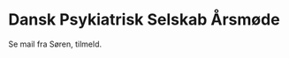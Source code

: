 # Dansk Psykiatrisk Selskab Årsmøde
Se mail fra Søren, tilmeld.

<!-- #sp -->

<!-- {BearID:9BCB2AC5-BF74-4305-A5EB-ABCF0E2EB661-84438-00000A622241DFEF} -->
